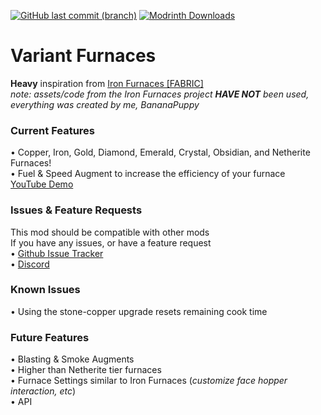 [![GitHub last commit (branch)](https://img.shields.io/github/last-commit/BananaPuppy/VariantFurnaces/master?style=for-the-badge&logo=github&logoColor=%23181717&label=Github)](https://github.com/BananaPuppy/VariantFurnaces)
[![Modrinth Downloads](https://img.shields.io/modrinth/dt/ac5I93w9?style=for-the-badge&logo=modrinth&logoColor=%2300AF5C&label=Modrinth)](https://modrinth.com/mod/variant-furnaces)

# Variant Furnaces
**Heavy** inspiration from [Iron Furnaces [FABRIC]](https://www.curseforge.com/minecraft/mc-mods/iron-furnaces-fabric)<br>
*note: assets/code from the Iron Furnaces project **HAVE NOT** been used, everything was created by me, BananaPuppy*

### Current Features
• Copper, Iron, Gold, Diamond, Emerald, Crystal, Obsidian, and Netherite Furnaces!<br>
• Fuel & Speed Augment to increase the efficiency of your furnace<br>
[YouTube Demo](https://www.youtube.com/watch?v=Mybuo4oQ6tI)

### Issues & Feature Requests
This mod should be compatible with other mods<br>
If you have any issues, or have a feature request<br>
• [Github Issue Tracker](https://github.com/BananaPuppy/VariantFurnaces/issues/new/choose)<br>
• [Discord](https://discord.gg/6fb4sQjQwk)

### Known Issues
• Using the stone-copper upgrade resets remaining cook time<br>

### Future Features
• Blasting & Smoke Augments<BR>
• Higher than Netherite tier furnaces<br>
• Furnace Settings similar to Iron Furnaces (*customize face hopper interaction, etc*)<br>
• API<br>
